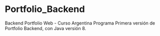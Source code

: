 # Portfolio_Backend
Backend Portfolio Web - Curso Argentina Programa
Primera versión de Portfolio Backend, con Java versión 8.
